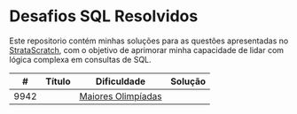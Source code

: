 # Desafios SQL Resolvidos

Este repositorio contém minhas soluções para as questões apresentadas no [StrataScratch](https://www.stratascratch.com), com o objetivo de aprimorar minha capacidade de lidar com lógica complexa em consultas de SQL.

|  #  | Título | Dificuldade | Solução |
|:---:|:------:|:-----------:|:-------:|
|9942||[Maiores Olimpíadas](https://platform.stratascratch.com/coding/9942-largest-olympics?code_type=1)||Médio||[Link]()|
